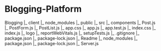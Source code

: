 # Blogging-Platform

Blogging 
|_ client
    |_ node_modules
    |_ public
    |_ src
        |_ components
          |_ Post.js
          |_ PostForm.js
          |_ PostList.js
        |_ app.css
        |_ app.js
        |_ app.test.js
        |_ index.css
        |_ index.js
        |_ logo
        |_ reportWebVitals.js
        |_ setupTests.js
    |_ .gitignore
    |_ package.json
    |_ package-lock.json
    |_ Readme
|_ node_modules
|_ package.json
|_ package-lock.json
|_ Server.js
